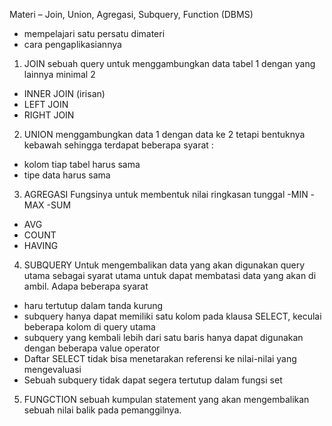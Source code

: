 Materi – Join, Union, Agregasi, Subquery, Function (DBMS)

- mempelajari satu persatu dimateri
- cara pengaplikasiannya

1. JOIN
   sebuah query untuk menggambungkan data tabel 1 dengan yang lainnya minimal 2

- INNER JOIN (irisan)
- LEFT JOIN
- RIGHT JOIN

2. UNION
   menggambungkan data 1 dengan data ke 2 tetapi bentuknya kebawah sehingga terdapat beberapa syarat :

- kolom tiap tabel harus sama
- tipe data harus sama

3. AGREGASI
   Fungsinya untuk membentuk nilai ringkasan tunggal
   -MIN
   -MAX
   -SUM

- AVG
- COUNT
- HAVING

4. SUBQUERY
   Untuk mengembalikan data yang akan digunakan query utama sebagai syarat utama untuk dapat membatasi data yang akan di ambil.
   Adapa beberapa syarat

- haru tertutup dalam tanda kurung
- subquery hanya dapat memiliki satu kolom pada klausa SELECT, keculai beberapa kolom di query utama
- subquery yang kembali lebih dari satu baris hanya dapat digunakan dengan beberapa value operator
- Daftar SELECT tidak bisa menetarakan referensi ke nilai-nilai yang mengevaluasi
- Sebuah subquery tidak dapat segera tertutup dalam fungsi set

5. FUNGCTION
   sebuah kumpulan statement yang akan mengembalikan sebuah nilai balik pada pemanggilnya.
